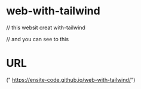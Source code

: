 # web-with-tailwind
// this websit creat with-tailwind 

// and you can see to this 
# URL
(" https://ensite-code.github.io/web-with-tailwind/")
